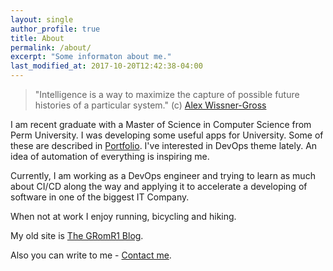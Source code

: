```yaml
---
layout: single
author_profile: true
title: About
permalink: /about/
excerpt: "Some informaton about me."
last_modified_at: 2017-10-20T12:42:38-04:00
---
```

> "Intelligence is a way to maximize the capture of possible future histories of a particular system." (c) [Alex Wissner-Gross](https://en.wikipedia.org/wiki/Alexander_Wissner-Gross)

I am recent graduate with a Master of Science in Computer Science from Perm University. I was developing some useful apps for University. Some of these are described in [Portfolio](/portfolio/). I've interested in DevOps theme lately. An idea of automation of everything is inspiring me. 

Currently, I am working as a DevOps engineer and trying to learn as much about CI/CD along the way and applying it to accelerate a developing of software in one of the biggest IT Company.

When not at work I enjoy running, bicycling and hiking. 

My old site is [The GRomR1 Blog](http://gromr1.blogspot.ru).

Also you can write to me - [Contact me](/contact/).